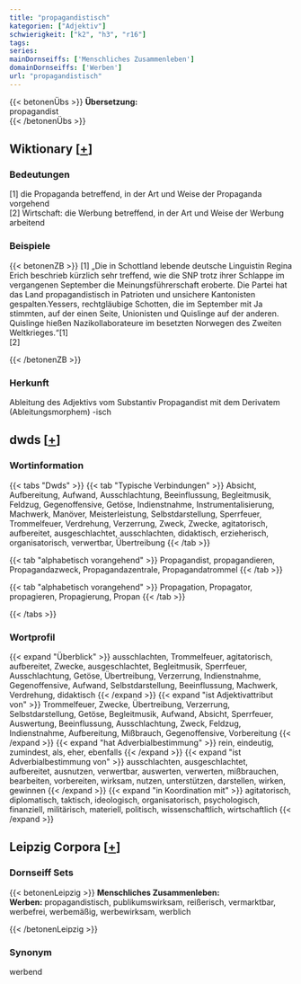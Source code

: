 ```yaml
---
title: "propagandistisch"
kategorien: ["Adjektiv"]
schwierigkeit: ["k2", "h3", "r16"]
tags:
series:
mainDornseiffs: ['Menschliches Zusammenleben']
domainDornseiffs: ['Werben']
url: "propagandistisch"
---
```


{{< betonenÜbs >}}
**Übersetzung:**  
propagandist  
{{< /betonenÜbs >}}

## Wiktionary [[+](https://de.wiktionary.org/wiki/propagandistisch)]

### Bedeutungen
[1] die Propaganda betreffend, in der Art und Weise der Propaganda vorgehend  
[2] Wirtschaft:  die Werbung betreffend, in der Art und Weise der Werbung arbeitend  

### Beispiele
{{< betonenZB >}}
[1] „Die in Schottland lebende deutsche Linguistin Regina Erich beschrieb kürzlich sehr treffend, wie die SNP trotz ihrer Schlappe im vergangenen September die Meinungsführerschaft eroberte. Die Partei hat das Land propagandistisch in Patrioten und unsichere Kantonisten gespalten.Yessers, rechtgläubige Schotten, die im September mit Ja stimmten, auf der einen Seite, Unionisten und Quislinge auf der anderen. Quislinge hießen Nazikollaborateure im besetzten Norwegen des Zweiten Weltkrieges.“[1]  
[2]  

{{< /betonenZB >}}
### Herkunft
Ableitung des Adjektivs vom Substantiv Propagandist mit dem Derivatem (Ableitungsmorphem) -isch  



## dwds [[+](https://www.dwds.de/wb/propagandistisch)]

### Wortinformation
{{< tabs "Dwds" >}}
{{< tab "Typische Verbindungen" >}}
Absicht, Aufbereitung, Aufwand, Ausschlachtung, Beeinflussung, Begleitmusik, Feldzug, Gegenoffensive, Getöse, Indienstnahme, Instrumentalisierung, Machwerk, Manöver, Meisterleistung, Selbstdarstellung, Sperrfeuer, Trommelfeuer, Verdrehung, Verzerrung, Zweck, Zwecke, agitatorisch, aufbereitet, ausgeschlachtet, ausschlachten, didaktisch, erzieherisch, organisatorisch, verwertbar, Übertreibung
{{< /tab >}}

{{< tab "alphabetisch vorangehend" >}}
Propagandist, propagandieren, Propagandazweck, Propagandazentrale, Propagandatrommel
{{< /tab >}}

{{< tab "alphabetisch vorangehend" >}}
Propagation, Propagator, propagieren, Propagierung, Propan
{{< /tab >}}

{{< /tabs >}}

### Wortprofil
{{< expand "Überblick" >}} ausschlachten, Trommelfeuer, agitatorisch, aufbereitet, Zwecke, ausgeschlachtet, Begleitmusik, Sperrfeuer, Ausschlachtung, Getöse, Übertreibung, Verzerrung, Indienstnahme, Gegenoffensive, Aufwand, Selbstdarstellung, Beeinflussung, Machwerk, Verdrehung, didaktisch {{< /expand >}}
{{< expand "ist Adjektivattribut von" >}} Trommelfeuer, Zwecke, Übertreibung, Verzerrung, Selbstdarstellung, Getöse, Begleitmusik, Aufwand, Absicht, Sperrfeuer, Auswertung, Beeinflussung, Ausschlachtung, Zweck, Feldzug, Indienstnahme, Aufbereitung, Mißbrauch, Gegenoffensive, Vorbereitung {{< /expand >}}
{{< expand "hat Adverbialbestimmung" >}} rein, eindeutig, zumindest, als, eher, ebenfalls {{< /expand >}}
{{< expand "ist Adverbialbestimmung von" >}} ausschlachten, ausgeschlachtet, aufbereitet, ausnutzen, verwertbar, auswerten, verwerten, mißbrauchen, bearbeiten, vorbereiten, wirksam, nutzen, unterstützen, darstellen, wirken, gewinnen {{< /expand >}}
{{< expand "in Koordination mit" >}} agitatorisch, diplomatisch, taktisch, ideologisch, organisatorisch, psychologisch, finanziell, militärisch, materiell, politisch, wissenschaftlich, wirtschaftlich {{< /expand >}}

## Leipzig Corpora [[+](https://corpora.uni-leipzig.de/en/res?word=propagandistisch&corpusId=deu_newscrawl-public_2018)]

### Dornseiff Sets
{{< betonenLeipzig >}}
**Menschliches Zusammenleben:**  
**Werben:** propagandistisch, publikumswirksam, reißerisch, vermarktbar, werbefrei, werbemäßig, werbewirksam, werblich  

{{< /betonenLeipzig >}}

### Synonym
werbend

